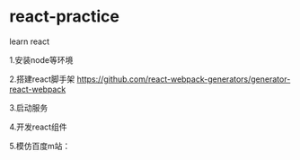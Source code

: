 # react-practice
learn react

1.安装node等环境

2.搭建react脚手架
https://github.com/react-webpack-generators/generator-react-webpack

3.启动服务

4.开发react组件

5.模仿百度m站：
